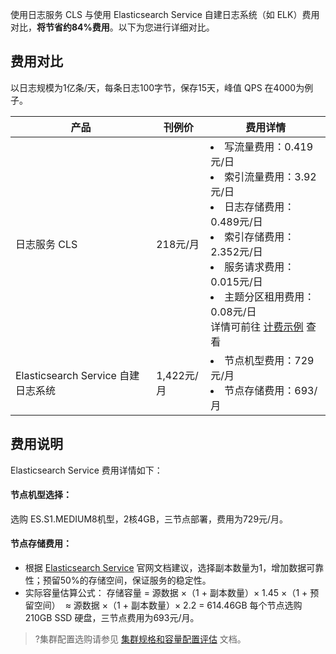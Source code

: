 使用日志服务 CLS 与使用 Elasticsearch Service 自建日志系统（如 ELK）费用对比，**将节省约84%费用**。以下为您进行详细对比。

## 费用对比
以日志规模为1亿条/天，每条日志100字节，保存15天，峰值 QPS 在4000为例子。

| 产品 | 刊例价 | 费用详情|
|---------|---------|---------|
| 日志服务 CLS | 218元/月| <li>写流量费用：0.419元/日<br /> <li>索引流量费用：3.92元/日<br /> <li>日志存储费用：0.489元/日<br /> <li>索引存储费用：2.352元/日<br /> <li>服务请求费用：0.015元/日<br /> <li>主题分区租用费用：0.08元/日<br />详情可前往 [计费示例](https://cloud.tencent.com/document/product/614/45802#.E8.AE.A1.E8.B4.B9.E7.A4.BA.E4.BE.8B) 查看 |
| Elasticsearch Service 自建日志系统   |  1,422元/月    | <li>节点机型费用：729元/月<br /> <li>节点存储费用：693/月    |

## 费用说明

Elasticsearch Service 费用详情如下：
#### 节点机型选择：
选购 ES.S1.MEDIUM8机型，2核4GB，三节点部署，费用为729元/月。

#### 节点存储费用：
 - 根据 [Elasticsearch Service]() 官网文档建议，选择副本数量为1，增加数据可靠性；预留50%的存储空间，保证服务的稳定性。
 - 实际容量估算公式：
   存储容量 = 源数据 ×（1 + 副本数量）× 1.45 ×（1 + 预留空间） ​		≈ 源数据 ×（1 + 副本数量）× 2.2 = 614.46GB
   每个节点选购210GB SSD 硬盘，三节点费用为693元/月。
>?集群配置选购请参见 [集群规格和容量配置评估](https://cloud.tencent.com/document/product/845/19551) 文档。





